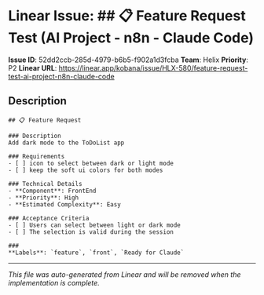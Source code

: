 # Linear Issue: ## 📋 Feature Request Test (AI Project - n8n - Claude Code)

**Issue ID**: 52dd2ccb-285d-4979-b6b5-f902a1d3fcba
**Team**: Helix
**Priority**: P2
**Linear URL**: https://linear.app/kobana/issue/HLX-580/feature-request-test-ai-project-n8n-claude-code

## Description
```
## 📋 Feature Request

### Description
Add dark mode to the ToDoList app

### Requirements
- [ ] icon to select between dark or light mode 
- [ ] keep the soft ui colors for both modes  

### Technical Details
- **Component**: FrontEnd
- **Priority**: High
- **Estimated Complexity**: Easy

### Acceptance Criteria
- [ ] Users can select between light or dark mode
- [ ] The selection is valid during the session

###
**Labels**: `feature`, `front`, `Ready for Claude`
```

---
*This file was auto-generated from Linear and will be removed when the implementation is complete.*
